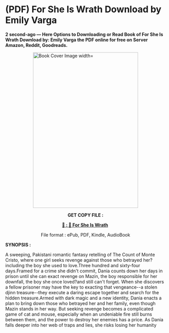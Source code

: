# (PDF) For She Is Wrath Download by Emily Varga

<p><strong>2 second-ago &mdash; Here Options to Downloading or Read Book of For She Is Wrath Download by: Emily Varga the PDF online for free on Server Amazon, Reddit, Goodreads.</strong></p><p><a href="https://us.ebookarea.xyz/?book=61070523-for-she-is-wrath"><img style="display: block; margin-left: auto; margin-right: auto;" src="https://i.gr-assets.com/images/S/compressed.photo.goodreads.com/books/1707413991l/61070523.jpg" alt="Book Cover Image width=" width="330" height="488" /></a></p><p style="text-align: center;"><strong>GET COPY FILE :</strong></p><p style="text-align: center;"><strong><a href="https://us.ebookarea.xyz/?book=61070523-for-she-is-wrath" target="_blank" rel="noopener">📢 : 🔗 For She Is Wrath</a>&nbsp;</strong></p><p style="text-align: center;">File format : ePub, PDF, Kindle, AudioBook</p><p><strong>SYNOPSIS :</strong></p><p>A sweeping, Pakistani romantic fantasy retelling of The Count of Monte Cristo, where one girl seeks revenge against those who betrayed her?including the boy she used to love.Three hundred and sixty-four days.Framed for a crime she didn't commit, Dania counts down her days in prison until she can exact revenge on Mazin, the boy responsible for her downfall, the boy she once loved?and still can't forget. When she discovers a fellow prisoner may have the key to exacting that vengeance--a stolen djinn treasure--they execute a daring escape together and search for the hidden treasure.Armed with dark magic and a new identity, Dania enacts a plan to bring down those who betrayed her and her family, even though Mazin stands in her way. But seeking revenge becomes a complicated game of cat and mouse, especially when an undeniable fire still burns between them, and the power to destroy her enemies has a price. As Dania falls deeper into her web of traps and lies, she risks losing her humanity </p>
